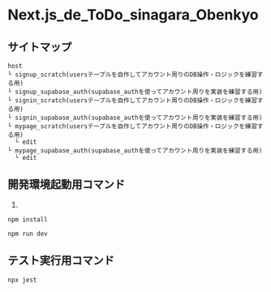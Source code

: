 # Next.js_de_ToDo_sinagara_Obenkyo
## サイトマップ
```
host  
└ signup_scratch(usersテーブルを自作してアカウント周りのDB操作・ロジックを練習する用)  
└ signup_supabase_auth(supabase_authを使ってアカウント周りを実装を練習する用)  
└ signin_scratch(usersテーブルを自作してアカウント周りのDB操作・ロジックを練習する用)  
└ signin_supabase_auth(supabase_authを使ってアカウント周りを実装を練習する用)  
└ mypage_scratch(usersテーブルを自作してアカウント周りのDB操作・ロジックを練習する用)  
  └ edit  
└ mypage_supabase_auth(supabase_authを使ってアカウント周りを実装を練習する用)  
  └ edit  
```

## 開発環境起動用コマンド
1. 
```
npm install
```
```
npm run dev
```

## テスト実行用コマンド
```
npx jest
```
